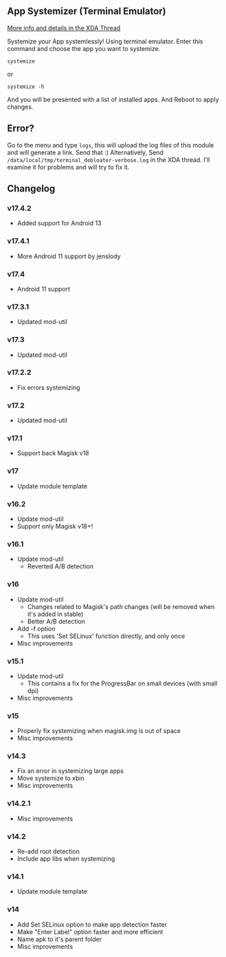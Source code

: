 ## App Systemizer (Terminal Emulator)
[More info and details in the XDA Thread](https://forum.xda-developers.com/apps/magisk/module-terminal-app-systemizer-ui-t3585851)

 Systemize your App systemlessly!
 Using terminal emulator.
 Enter this command and choose the app you want to systemize.

	systemize

or

	systemize -h
	
 And you will be presented with a list of installed apps.
 And Reboot to apply changes.

## Error?
 Go to the menu and type `logs`, this will upload the log files of this module and will generate a link. Send that :)
 Alternatively, Send `/data/local/tmp/terminal_debloater-verbose.log` in the XDA thread. I'll examine it for problems and will try to fix it.

## Changelog
### v17.4.2
* Added support for Android 13


### v17.4.1
* More Android 11 support by jenslody

### v17.4
* Android 11 support
### v17.3.1
* Updated mod-util
### v17.3
* Updated mod-util
### v17.2.2
* Fix errors systemizing
### v17.2
* Updated mod-util
### v17.1
* Support back Magisk v18
### v17
* Update module template
### v16.2
* Update mod-util
* Support only Magisk v18+!
### v16.1
* Update mod-util
  * Reverted A/B detection
### v16
* Update mod-util
  * Changes related to Magisk's path changes (will be removed when it's added in stable)
  * Better A/B detection
* Add -f option
  * This uses 'Set SELinux' function directly, and only once
* Misc improvements
### v15.1
* Update mod-util
  * This contains a fix for the ProgressBar on small devices (with small dpi)
* Misc improvements
### v15
* Properly fix systemizing when magisk.img is out of space
* Misc improvements
### v14.3
* Fix an error in systemizing large apps
* Move systemize to xbin
* Misc improvements
### v14.2.1
* Misc improvements
### v14.2
* Re-add root detection
* Include app libs when systemizing
### v14.1
* Update module template
### v14
* Add Set SELinux option to make app detection faster
* Make "Enter Label" option faster and more efficient
* Name apk to it's parent folder
* Misc improvements

